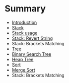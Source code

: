 # Summary

* [Introduction](README.md)
* [Stack](stack.md)
* [Stack usage](stack-usage.md)
* [Stack: Revert String](stack-revert-string.md)
* Stack: Brackets Matching
* [Tree](/tree.md)
* [Binary Search Tree](binary-search-tree.md)
* [Heap Tree](heap-tree.md)
* [Sort](sort.md)
* [Merge Sort](mergesort.md)
* Stack: Brackets Matching

